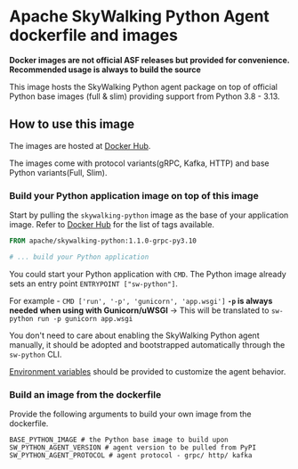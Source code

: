 # Apache SkyWalking Python Agent dockerfile and images

**Docker images are not official ASF releases but provided for convenience. Recommended usage is always to build the
source**

This image hosts the SkyWalking Python agent package on top of official Python base images (full & slim) providing support from 
Python 3.8 - 3.13.

## How to use this image

The images are hosted at [Docker Hub](https://hub.docker.com/r/apache/skywalking-python).

The images come with protocol variants(gRPC, Kafka, HTTP) and base Python variants(Full, Slim).

### Build your Python application image on top of this image

Start by pulling the `skywalking-python` image as the base of your application image.
Refer to [Docker Hub](https://hub.docker.com/r/apache/skywalking-python) for the list of tags available.

```dockerfile
FROM apache/skywalking-python:1.1.0-grpc-py3.10

# ... build your Python application
```

You could start your Python application with `CMD`. The Python image already sets an entry point `ENTRYPOINT ["sw-python"]`.

For example - `CMD ['run', '-p', 'gunicorn', 'app.wsgi']` 
**`-p` is always needed when using with Gunicorn/uWSGI** -> This will be translated to `sw-python run -p gunicorn app.wsgi`

You don't need to care about enabling the SkyWalking Python agent manually, 
it should be adopted and bootstrapped automatically through the `sw-python` CLI.

[Environment variables](Configuration.md) should be provided to customize the agent behavior.

### Build an image from the dockerfile 

Provide the following arguments to build your own image from the dockerfile.

```text
BASE_PYTHON_IMAGE # the Python base image to build upon
SW_PYTHON_AGENT_VERSION # agent version to be pulled from PyPI
SW_PYTHON_AGENT_PROTOCOL # agent protocol - grpc/ http/ kafka
```
